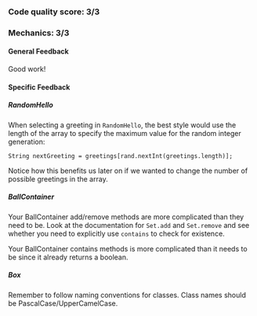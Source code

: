 ### Code quality score: 3/3

### Mechanics: 3/3

#### General Feedback

Good work!

#### Specific Feedback

##### RandomHello

When selecting a greeting in `RandomHello`, the best style would use the length
of the array to specify the maximum value for the random integer generation:
```
String nextGreeting = greetings[rand.nextInt(greetings.length)];
```
Notice how this benefits us later on if we wanted to change the number of
possible greetings in the array.

##### BallContainer

Your BallContainer add/remove methods are more complicated than they need to be.
Look at the documentation for `Set.add` and `Set.remove` and see whether you
need to explicitly use `contains` to check for existence.

Your BallContainer contains methods is more complicated than it needs to be
since it already returns a boolean.

##### Box

Remember to follow naming conventions for classes. Class names should be
PascalCase/UpperCamelCase.
